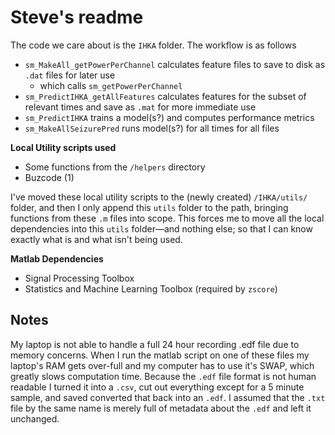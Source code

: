 # Steve's readme
The code we care about is the `IHKA` folder. The workflow is as follows
- `sm_MakeAll_getPowerPerChannel` calculates feature files to save to disk as `.dat` files for later use
  - which calls `sm_getPowerPerChannel`
- `sm_PredictIHKA_getAllFeatures` calculates features for the subset of relevant times and save as `.mat` for more immediate use
- `sm_PredictIHKA` trains a model(s?) and computes performance metrics
- `sm_MakeAllSeizurePred` runs model(s?) for all times for all files

**Local Utility scripts used**
- Some functions from the `/helpers` directory
- Buzcode (1)

I've moved these local utility scripts to the (newly created) `/IHKA/utils/` folder, and then I only append this `utils` folder to the path, bringing functions from these `.m` files into scope. This forces me to move all the local dependencies into this `utils` folder—and nothing else; so that I can know exactly what is and what isn't being used. 

**Matlab Dependencies**
- Signal Processing Toolbox
- Statistics and Machine Learning Toolbox (required by `zscore`)

## Notes

My laptop is not able to handle a full 24 hour recording .edf file due to memory concerns. When I run the matlab script on one of these files my laptop's RAM gets over-full and my computer has to use it's SWAP, which greatly slows computation time. Because the `.edf` file format is not human readable I turned it into a `.csv`, cut out everything except for a 5 minute sample, and saved converted that back into an `.edf`. I assumed that the `.txt` file by the same name is merely full of metadata about the `.edf` and left it unchanged. 



